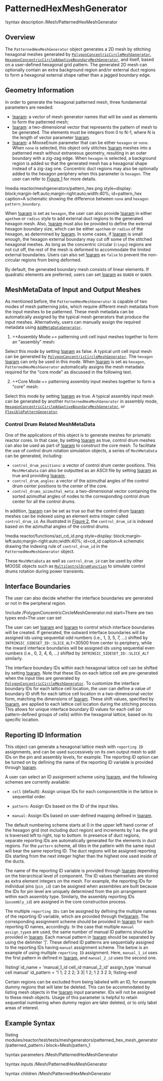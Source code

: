 # PatternedHexMeshGenerator

!syntax description /Mesh/PatternedHexMeshGenerator

## Overview

The `PatternedHexMeshGenerator` object generates a 2D mesh by stitching hexagonal meshes generated by [`PolygonConcentricCircleMeshGenerator`](/PolygonConcentricCircleMeshGenerator.md), [`HexagonConcentricCircleAdaptiveBoundaryMeshGenerator`](/HexagonConcentricCircleAdaptiveBoundaryMeshGenerator.md), and itself, based on a user-defined hexagonal grid pattern. The generated 2D mesh can optionally contain an extra background region and/or external duct regions to form a hexagonal external shape rather than a jagged boundary edge.

## Geometry Information

In order to generate the hexagonal patterned mesh, three fundamental parameters are needed:

- [!param](/Mesh/PatternedHexMeshGenerator/inputs): a vector of mesh generator names that will be used as elements to form the patterned mesh;
- [!param](/Mesh/PatternedHexMeshGenerator/pattern): a two-dimensional vector that represents the pattern of mesh to be generated. The elements must be integers from 0 to N-1, where N is the length of vector parameter [!param](/Mesh/PatternedHexMeshGenerator/inputs).
- [!param](/Mesh/PatternedHexMeshGenerator/pattern_boundary): a MooseEnum parameter that can be either `hexagon` or `none`. When `none` is selected, this object only stitches [!param](/Mesh/PatternedHexMeshGenerator/inputs) meshes into a patterned mesh without extraneous geometry, resulting in an outer boundary with a zig-zag edge. When `hexagon` is selected, a background region is added so that the generated mesh has a hexagonal shape instead of a zig-zag one. Concentric duct regions may also be optionally added to the hexagon periphery when this parameter is `hexagon`. The user can refer to [Figure 1](#pattern_hex) for more details.

!media reactor/meshgenerators/pattern_hex.png
      style=display: block;margin-left:auto;margin-right:auto;width:40%;
      id=pattern_hex
      caption=A schematic showing the difference between `none` and `hexagon` `pattern_boundary`.

When [!param](/Mesh/PatternedHexMeshGenerator/pattern_boundary) is set as `hexagon`, the user can also provide [!param](/Mesh/PatternedHexMeshGenerator/duct_sizes) in either `apothem` or `radius` style to add external duct regions to the generated hexagon mesh. Also, [!param](/Mesh/PatternedHexMeshGenerator/hexagon_size) must also be provided to define the external hexagon boundary size, which can be either `apothem` or `radius` of the hexagon, as determined by [!param](/Mesh/PatternedHexMeshGenerator/hexagon_size_style). In some cases, if [!param](/Mesh/PatternedHexMeshGenerator/hexagon_size) is small enough, the hexagon external boundary may cut off some of the stitched hexagonal meshes. As long as the concentric circular (`rings`) regions are not cut off, the rest of the mesh is deformed to accommodate the limited external boundaries. Users can also set [!param](/Mesh/PatternedHexMeshGenerator/deform_non_circular_region) as `false` to prevent the non-circular regions from being deformed.

 By default, the generated boundary mesh consists of linear elements. If quadratic elements are preferred, users can set [!param](/Mesh/PatternedHexMeshGenerator/boundary_region_element_type) as `QUAD8` or `QUAD9`.

## MeshMetaData of Input and Output Meshes

As mentioned before, the `PatternedHexMeshGenerator` is capable of two modes of mesh patterning jobs, which require different mesh metadata from the input meshes to be patterned. These mesh metadata can be automatically assigned by the typical mesh generators that produce the input meshes. Alternatively, users can manually assign the required metadata using [`AddMetaDataGenerator`](/AddMetaDataGenerator.md).

 1. =+Assembly Mode:+= patterning unit cell input meshes together to form an "assembly" mesh:

 Select this mode by setting [!param](/Mesh/PatternedHexMeshGenerator/generate_core_metadata) as false. A typical unit cell input mesh can be generated by [`PolygonConcentricCircleMeshGenerator`](/PolygonConcentricCircleMeshGenerator.md). The `hexagon` [!param](/Mesh/PatternedHexMeshGenerator/pattern_boundary) can only be used in this mode. When [!param](/Mesh/PatternedHexMeshGenerator/pattern_boundary) is set as `hexagon`, `PatternedHexMeshGenerator` automatically assigns the mesh metadata required for the "core mode" as discussed in the following text.

 2. =+Core Mode:+= patterning assembly input meshes together to form a "core" mesh:

 Select this mode by setting [!param](/Mesh/PatternedHexMeshGenerator/generate_core_metadata) as true. A typical assembly input mesh can be generated by another `PatternedHexMeshGenerator` in assembly mode, [`HexagonConcentricCircleAdaptiveBoundaryMeshGenerator`](/HexagonConcentricCircleAdaptiveBoundaryMeshGenerator.md), or [`FlexiblePatternGenerator`](/FlexiblePatternGenerator.md).

### Control Drum Related MeshMetaData

One of the applications of this object is to generate meshes for prismatic reactor cores. In that case, by setting [!param](/Mesh/PatternedHexMeshGenerator/generate_core_metadata) as true, control drum meshes can also be used as part of [!param](/Mesh/PatternedHexMeshGenerator/inputs) to construct the core mesh. To facilitate the use of control drum rotation simulation objects, a series of `MeshMetaData` can be generated, including:

- `control_drum_positions`: a vector of control drum center positions. This `MeshMetaData` can also be outputted as an ASCII file by setting [!param](/Mesh/PatternedHexMeshGenerator/generate_control_drum_positions_file) as true and providing [!param](/Mesh/PatternedHexMeshGenerator/position_file);
- `control_drum_angles`: a vector of the azimuthal angles of the control drum center positions to the center of the core.
- `control_drums_azimuthal_meta`: a two-dimensional vector containing the sorted azimuthal angles of nodes to the corresponding control drum center for all the control drums.

In addition, [!param](/Mesh/PatternedHexMeshGenerator/assign_control_drum_id) can be set as true so that the control drum [!param](/Mesh/PatternedHexMeshGenerator/inputs) meshes can be indexed using an element extra integer called `control_drum_id`. As illustrated in [Figure 2](#cd_id), the `control_drum_id` is indexed based on the azimuthal angles of the control drums.

!media reactor/functions/azi_cd_id.png
      style=display: block;margin-left:auto;margin-right:auto;width:40%;
      id=cd_id
      caption=A schematic drawing the indexing rule of `control_drum_id` in the `PatternedHexMeshGenerator` object.

These `MeshMetaData` as well as `control_drum_id` can be used by other MOOSE objects such as [`MultiControlDrumFunction`](/MultiControlDrumFunction.md) to simulate control drums rotation during power transients.

## Interface Boundaries

The user can also decide whether the interface boundaries are generated or not in the peripheral region.

!include /PolygonConcentricCircleMeshGenerator.md start=There are two types end=The user can set

The user can set [!param](/Mesh/PatternedHexMeshGenerator/create_inward_interface_boundaries) and [!param](/Mesh/PatternedHexMeshGenerator/create_outward_interface_boundaries) to control which interface boundaries will be created. If generated, the outward interface boundaries will be assigned ids using sequential odd numbers (i.e., 1, 3, 5, 7, ...) shifted by `INTRINSIC_SIDESET_ID::SLICE_ALT`=30500 from center to periphery, while the inward interface boundaries will be assigned ids using sequential even numbers (i.e., 0, 2, 4, 6, ...) shifted by `INTRINSIC_SIDESET_ID::SLICE_ALT` similarly.

The interface boundary IDs within each hexagonal lattice cell can be shifted by setting [!param](/Mesh/PatternedHexMeshGenerator/interface_boundary_id_shift_pattern).
Note that these IDs on each lattice cell are pre-generated when the input tiles are generated by [`PolygonConcentricCircleMeshGenerator`](/PolygonConcentricCircleMeshGenerator.md).
To customize the interface boundary IDs for each lattice cell location, the user can define a value of boundary ID shift for each lattice cell location in a two-dimensional vector form, matching the dimensions of  [!param](/Mesh/PatternedHexMeshGenerator/pattern).
These shift values, specified by [!param](/Mesh/PatternedHexMeshGenerator/interface_boundary_id_shift_pattern), are applied to each lattice cell location during the stitching process.
This allows for unique interface boundary ID values for each cell (or pattern-defined groups of cells) within the hexagonal lattice, based on its specific location.

## Reporting ID Information

This object can generate a hexagonal lattice mesh with `reporting ID` assignments, and can be used successively on its own output mesh to add IDs on the pin and assembly levels, for example.
The reporting ID option can be turned on by defining the name of the reporting ID variable is provided through [!param](/Mesh/PatternedHexMeshGenerator/id_name).

A user can select an ID assignment scheme using [!param](/Mesh/PatternedHexMeshGenerator/assign_type), and the following schemes are currently available:

- `cell` (default):  Assign unique IDs for each component/tile in the lattice in sequential order.

- `pattern`:  Assign IDs based on the ID of the input tiles.

- `manual`: Assign IDs based on user-defined mapping defined in [!param](/Mesh/PatternedHexMeshGenerator/id_pattern).

The default numbering scheme starts at 0 in the upper left hand corner of the hexagon grid (not including duct region) and increments by 1 as the grid is traversed left to right, top to bottom.
In presence of duct regions, separate reporting IDs are automatically generated for the elements in duct regions.
For the `pattern` scheme, all tiles in the pattern with the same input will bear the same reporting ID.
The duct regions will be assigned reporting IDs starting from the next integer higher than the highest one used inside of the ducts.

The name of the reporting ID variable is provided through [!param](/Mesh/PatternedHexMeshGenerator/id_name) depending on the hierarchical level of component.
The ID values themselves are stored as extra element integers on the mesh.
For example, the reporting IDs for individual pins (`pin_id`) can be assigned when assemblies are built because the IDs for pin level are uniquely determined from the pin arrangement within each assembly type.
Similarly, the assembly reporting IDs (`assembly_id`) are assigned in the core construction process.

The multiple `reporting IDs` can be assigned by defining the multiple names of the reporting ID variable, which are provided through the[!param](/Mesh/PatternedHexMeshGenerator/id_name).
The corresponding assignment scheme should be provided in [!param](/Mesh/PatternedHexMeshGenerator/assign_type) for each reporting ID names, accordingly.
In the case that multiple `manual` `assign_type`s are used, the same number of manual ID patterns should be provided in [!param](/Mesh/PatternedHexMeshGenerator/id_pattern).
Each manual pattern in [!param](/Mesh/PatternedHexMeshGenerator/id_pattern) should be separated by using the delimiter '|'.
These defined ID patterns are sequentially assigned to the reporting IDs having `manual` assignment scheme.
The below is an example of using multiple `reporting ID` assignment.
Here, `manual_1_id` uses the first pattern in defined in [!param](/Mesh/PatternedHexMeshGenerator/id_pattern), and `manual_2_id` uses the second one.

!listing!
id_name = 'manual_1_id cell_id manual_2_id'
assign_type 'manual cell manual'
id_pattern = '1 1;
             2 2 2;
              3 3|
              1 2;
             1 2 3
              2 3;
!listing-end!

Certain regions can be excluded from being labeled with an ID, for example dummy regions that will later be deleted.
This can be accommodated by listing mesh objects in the [!param](/Mesh/PatternedHexMeshGenerator/exclude_id) input parameter.
IDs will not be assigned to these mesh objects.
Usage of this parameter is helpful to retain sequential numbering when dummy region are later deleted, or to only label areas of interest.


## Example Syntax

!listing modules/reactor/test/tests/meshgenerators/patterned_hex_mesh_generator/patterned_pattern.i block=Mesh/pattern_1

!syntax parameters /Mesh/PatternedHexMeshGenerator

!syntax inputs /Mesh/PatternedHexMeshGenerator

!syntax children /Mesh/PatternedHexMeshGenerator
